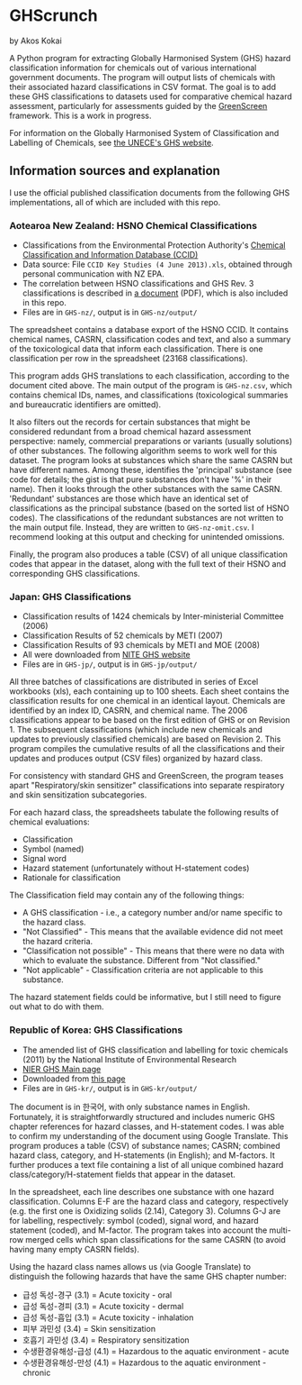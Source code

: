 GHScrunch
=========

by Akos Kokai

A Python program for extracting Globally Harmonised System (GHS) hazard classification information for chemicals out of various international government documents. The program will output lists of chemicals with their associated hazard classifications in CSV format. The goal is to add these GHS classifications to datasets used for comparative chemical hazard assessment, particularly for assessments guided by the [GreenScreen](http://cleanproduction.org/Greenscreen.php) framework. This is a work in progress.

For information on the Globally Harmonised System of Classification and Labelling of Chemicals, see [the UNECE's GHS website](http://www.unece.org/trans/danger/publi/ghs/ghs_welcome_e.html).


Information sources and explanation
-----------------------------------

I use the official published classification documents from the following GHS implementations, all of which are included with this repo.


### Aotearoa New Zealand: HSNO Chemical Classifications ###

* Classifications from the Environmental Protection Authority's [Chemical Classification and Information Database (CCID)](http://www.epa.govt.nz/search-databases/Pages/HSNO-CCID.aspx)
* Data source: File `CCID Key Studies (4 June 2013).xls`, obtained through personal communication with NZ EPA.
* The correlation between HSNO classifications and GHS Rev. 3 classifications is described in [a document](http://www.epa.govt.nz/Publications/hsnogen-ghs-nz-hazard.pdf) (PDF), which is also included in this repo.
* Files are in `GHS-nz/`, output is in `GHS-nz/output/`

The spreadsheet contains a database export of the HSNO CCID. It contains chemical names, CASRN, classification codes and text, and also a summary of the toxicological data that inform each classification. There is one classification per row in the spreadsheet (23168 classifications). 

This program adds GHS translations to each classification, according to the document cited above. The main output of the program is `GHS-nz.csv`, which contains chemical IDs, names, and classifications (toxicological summaries and bureaucratic identifiers are omitted).

It also filters out the records for certain substances that might be considered redundant from a broad chemical hazard assessment perspective: namely, commercial preparations or variants (usually solutions) of other substances. The following algorithm seems to work well for this dataset. The program looks at substances which share the same CASRN but have different names. Among these, identifies the 'principal' substance (see code for details; the gist is that pure substances don't have '%' in their name). Then it looks through the other substances with the same CASRN. 'Redundant' substances are those which have an identical set of classifications as the principal substance (based on the sorted list of HSNO codes). The classifications of the redundant substances are not written to the main output file. Instead, they are written to `GHS-nz-omit.csv`. I recommend looking at this output and checking for unintended omissions.

Finally, the program also produces a table (CSV) of all unique classification codes that appear in the dataset, along with the full text of their HSNO and corresponding GHS classifications.


### Japan: GHS Classifications ###

* Classification results of 1424 chemicals by Inter-ministerial Committee (2006)
* Classification Results of 52 chemicals by METI (2007)
* Classification Results of 93 chemicals by METI and MOE (2008)
* All were downloaded from [NITE GHS website](http://www.safe.nite.go.jp/english/ghs_index.html)
* Files are in `GHS-jp/`, output is in `GHS-jp/output/`

All three batches of classifications are distributed in series of Excel workbooks (xls), each containing up to 100 sheets. Each sheet contains the classification results for one chemical in an identical layout. Chemicals are identified by an index ID, CASRN, and chemical name. The 2006 classifications appear to be based on the first edition of GHS or on Revision 1. The subsequent classifications (which include new chemicals and updates to previously classified chemicals) are based on Revision 2. This program compiles the cumulative results of all the classifications and their updates and produces output (CSV files) organized by hazard class. 

For consistency with standard GHS and GreenScreen, the program teases apart "Respiratory/skin sensitizer" classifications into separate respiratory and skin sensitization subcategories. 

For each hazard class, the spreadsheets tabulate the following results of chemical evaluations: 
- Classification
- Symbol (named)
- Signal word
- Hazard statement (unfortunately without H-statement codes)
- Rationale for classification

The Classification field may contain any of the following things:
- A GHS classification - i.e., a category number and/or name specific to the hazard class. 
- "Not Classified" - This means that the available evidence did not meet the hazard criteria.
- "Classification not possible" - This means that there were no data with which to evaluate the substance. Different from "Not classified."
- "Not applicable" - Classification criteria are not applicable to this substance.

The hazard statement fields could be informative, but I still need to figure out what to do with them.


### Republic of Korea: GHS Classifications ###

* The amended list of GHS classification and labelling for toxic chemicals (2011) by the National Institute of Environmental Research
* [NIER GHS Main page](http://ncis.nier.go.kr/ghs/)
* Downloaded from [this page](http://ncis.nier.go.kr/ghs/search/searchlist_view.jsp?seq=17)
* Files are in `GHS-kr/`, output is in `GHS-kr/output/`

The document is in 한국어, with only substance names in English. Fortunately, it is straightforwardly structured and includes numeric GHS chapter references for hazard classes, and H-statement codes. I was able to confirm my understanding of the document using Google Translate. This program produces a table (CSV) of substance names; CASRN; combined hazard class, category, and H-statements (in English); and M-factors. It further produces a text file containing a list of all unique combined hazard class/category/H-statement fields that appear in the dataset.

In the spreadsheet, each line describes one substance with one hazard classification. Columns E-F are the hazard class and category, respectively (e.g. the first one is Oxidizing solids (2.14), Category 3). Columns G-J are for labelling, respectively: symbol (coded), signal word, and hazard statement (coded), and M-factor. The program takes into account the multi-row merged cells which span classifications for the same CASRN (to avoid having many empty CASRN fields).

Using the hazard class names allows us (via Google Translate) to distinguish the following hazards that have the same GHS chapter number:
* 급성 독성-경구 (3.1) = Acute toxicity - oral
* 급성 독성-경피 (3.1) = Acute toxicity - dermal
* 급성 독성-흡입 (3.1) = Acute toxicity - inhalation
* 피부 과민성 (3.4) = Skin sensitization
* 호흡기 과민성 (3.4) = Respiratory sensitization
* 수생환경유해성-급성 (4.1) = Hazardous to the aquatic environment - acute
* 수생환경유해성-만성 (4.1) = Hazardous to the aquatic environment - chronic

